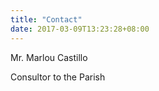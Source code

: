 ```yaml
---
title: "Contact"
date: 2017-03-09T13:23:28+08:00
---
```


Mr. Marlou Castillo

Consultor to the Parish